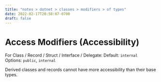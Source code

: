 ```yaml
---
title: "notes > dotnet > classes > modifiers > of types"
date: 2022-02-17T20:58:07-0700
draft: false
---
```

# Access Modifiers (Accessibility)
For Class / Record / Struct / Interface / Delegate:
Default: `internal`  
Options: `public`, `internal`

Derived classes and records cannot have more accessibility than their base types.